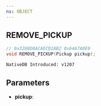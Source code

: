 ```yaml
---
ns: OBJECT
---
```

## REMOVE_PICKUP

```c
// 0x3288D8ACAECD2AB2 0x64A7A0E0
void REMOVE_PICKUP(Pickup pickup);
```

```
NativeDB Introduced: v1207
```

## Parameters
* **pickup**:
